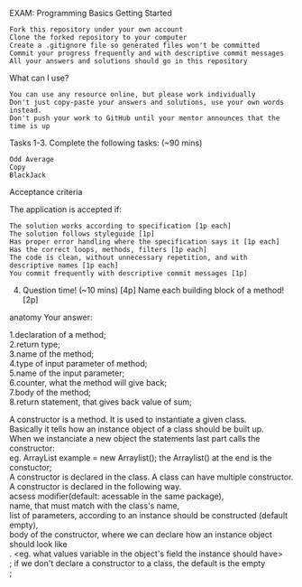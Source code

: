 EXAM: Programming Basics
Getting Started

    Fork this repository under your own account
    Clone the forked repository to your computer
    Create a .gitignore file so generated files won't be committed
    Commit your progress frequently and with descriptive commit messages
    All your answers and solutions should go in this repository

What can I use?

    You can use any resource online, but please work individually
    Don't just copy-paste your answers and solutions, use your own words instead.
    Don't push your work to GitHub until your mentor announces that the time is up

Tasks
1-3. Complete the following tasks: (~90 mins)

    Odd Average
    Copy
    BlackJack

Acceptance criteria

The application is accepted if:

    The solution works according to specification [1p each]
    The solution follows styleguide [1p]
    Has proper error handling where the specification says it [1p each]
    Has the correct loops, methods, filters [1p each]
    The code is clean, without unnecessary repetition, and with descriptive names [1p each]
    You commit frequently with descriptive commit messages [1p]

4. Question time! (~10 mins) [4p]
Name each building block of a method! [2p]

anatomy
Your answer:


1.declaration of a method;<br>
2.return type;<br>
3.name of the method;<br>
4.type of input parameter of method;<br>
5.name of the input parameter;<br>
6.counter, what the method will give back;<br>
7.body of the method;<br>
8.return statement, that gives back value of sum;<br>

A constructor is a method. It is used to instantiate a given class.<br>
Basically it tells how an instance object of a class should be built up.<br>
When we instanciate a new object the statements last part calls the constructor:<br>
eg. ArrayList example = new Arraylist(); the Arraylist() at the end is the constuctor;<br>
A constructor is declared in the class. A class can have multiple constructor.<br>
A constructor is declared in the following way.<br>
acsess modifier(default: acessable in the same package),<br>
name, that must match with the class's name, <br>
list of parameters, according to an instance should be constructed (default empty),<br>
body of the constructor, where we can declare how an instance object should look like<br>.
<eg. what values variable in the object's field the instance should have><br>;
if we don't declare a constructor to a class, the default is the empty<br>;
  
 